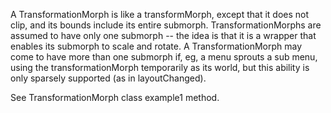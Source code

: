 A TransformationMorph is like a transformMorph, except that it does not clip, and its bounds include its entire submorph.  TransformationMorphs are assumed to have only one submorph -- the idea is that it is a wrapper that enables its submorph to scale and rotate.  A TransformationMorph may come to have more than one submorph if, eg, a menu sprouts a sub menu, using the transformationMorph temporarily as its world, but this ability is only sparsely supported (as in layoutChanged).

See TransformationMorph class example1 method.